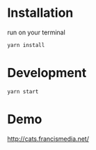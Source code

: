 # Installation

run on your terminal

`yarn install`

# Development

`yarn start`

# Demo

http://cats.francismedia.net/
